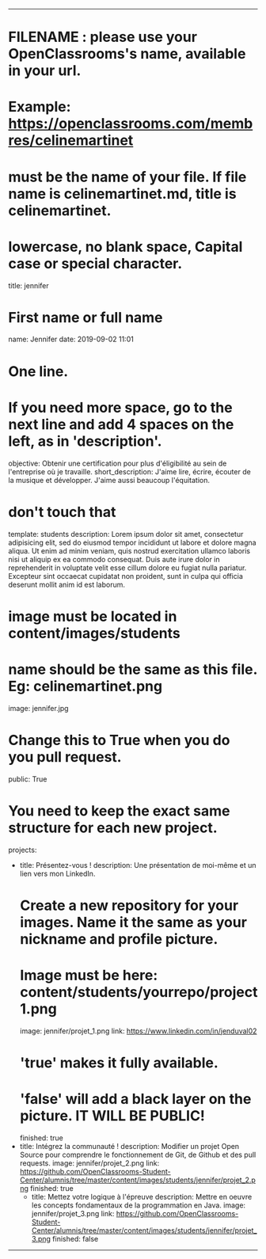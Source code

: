 ---

# FILENAME : please use your OpenClassrooms's name, available in your url.
# Example: https://openclassrooms.com/membres/celinemartinet
# must be the name of your file. If file name is celinemartinet.md, title is celinemartinet.
# lowercase, no blank space, Capital case or special character.
title: jennifer

# First name or full name
name: Jennifer
date: 2019-09-02 11:01

# One line.
# If you need more space, go to the next line and add 4 spaces on the left, as in 'description'.
objective: Obtenir une certification pour plus d'éligibilité au sein de l'entreprise où je travaille.
short_description: J'aime lire, écrire, écouter de la musique et développer. J'aime aussi beaucoup l'équitation.

# don't touch that
template: students
description:
    Lorem ipsum dolor sit amet, consectetur adipisicing elit, sed do eiusmod
    tempor incididunt ut labore et dolore magna aliqua. Ut enim ad minim veniam,
    quis nostrud exercitation ullamco laboris nisi ut aliquip ex ea commodo
    consequat. Duis aute irure dolor in reprehenderit in voluptate velit esse
    cillum dolore eu fugiat nulla pariatur. Excepteur sint occaecat cupidatat non
    proident, sunt in culpa qui officia deserunt mollit anim id est laborum.

# image must be located in content/images/students
# name should be the same as this file. Eg: celinemartinet.png
image: jennifer.jpg

# Change this to True when you do you pull request.
public: True

# You need to keep the exact same structure for each new project.
projects:
  - title: Présentez-vous !
    description: Une présentation de moi-même et un lien vers mon LinkedIn.
    # Create a new repository for your images. Name it the same as your nickname and profile picture.
    # Image must be here: content/students/yourrepo/project1.png
    image: jennifer/projet_1.png
    link: https://www.linkedin.com/in/jenduval02
    # 'true' makes it fully available.
    # 'false' will add a black layer on the picture. IT WILL BE PUBLIC!
    finished: true
  - title: Intégrez la communauté !
    description: Modifier un projet Open Source pour comprendre le fonctionnement de Git, de Github et des pull requests. 
    image: jennifer/projet_2.png
    link: https://github.com/OpenClassrooms-Student-Center/alumnis/tree/master/content/images/students/jennifer/projet_2.png
    finished: true
    - title: Mettez votre logique à l'épreuve
     description: Mettre en oeuvre les concepts fondamentaux de la programmation en Java. 
     image: jennifer/projet_3.png
     link: https://github.com/OpenClassrooms-Student-Center/alumnis/tree/master/content/images/students/jennifer/projet_3.png
     finished: false
---